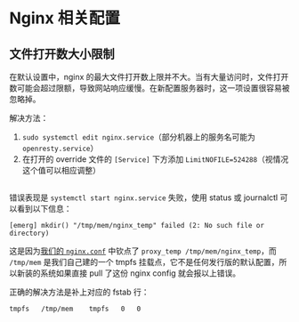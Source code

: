# Nginx 相关配置

## 文件打开数大小限制

在默认设置中，nginx 的最大文件打开数上限并不大。当有大量访问时，文件打开数可能会超过限额，导致网站响应缓慢。在新配置服务器时，这一项设置很容易被忽略掉。

解决方法：

1. `sudo systemctl edit nginx.service`（部分机器上的服务名可能为 `openresty.service`）
2. 在打开的 override 文件的 `[Service]` 下方添加 `LimitNOFILE=524288`（视情况这个值可以相应调整）

##

错误表现是 `systemctl start nginx.service` 失败，使用 status 或 journalctl 可以看到以下信息：

    [emerg] mkdir() "/tmp/mem/nginx_temp" failed (2: No such file or directory)

这是因为[我们的 `nginx.conf`](https://git.lug.ustc.edu.cn/ustclug/nginx-config/-/blob/d6f9bf7443117b4d6ebe0a566dc6bb48753a8f58/nginx.conf#L34) 中钦点了 `proxy_temp /tmp/mem/nginx_temp`，而 `/tmp/mem` 是我们自己建的一个 tmpfs 挂载点，它不是任何发行版的默认配置，所以新装的系统如果直接 pull 了这份 nginx config 就会报以上错误。

正确的解决方法是补上对应的 fstab 行：

    tmpfs   /tmp/mem    tmpfs   0   0
